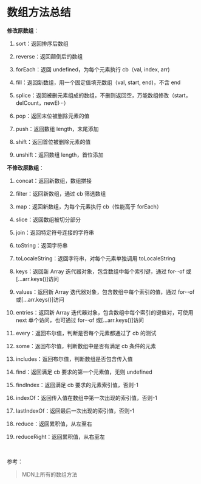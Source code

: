 # 数组方法总结

**修改原数组**：

1. sort：返回排序后数组

2. reverse：返回颠倒后的数组

3. forEach：返回 undefined，为每个元素执行 cb（val, index, arr)

4. fill：返回新数组，用一个固定值填充数组（val, start, end)，不含 end

5. splice：返回被删元素组成的数组，不删则返回空，万能数组修改（start，delCount，newEl···）

6. pop：返回末位被删除元素的值

7. push：返回数组 length，末尾添加

8. shift：返回首位被删除元素的值

9. unshift：返回数组 length，首位添加

**不修改原数组**：

1. concat：返回新数组，数组拼接

1. filter：返回新数组，通过 cb 筛选数组

1. map：返回新数组，为每个元素执行 cb（性能高于 forEach）

1. slice：返回数组被切分部分

1. join：返回特定符号连接的字符串

1. toString：返回字符串

1. toLocaleString：返回字符串，对每个元素单独调用 toLocaleString

1. keys：返回新 Array 迭代器对象，包含数组中每个索引键，通过 for···of 或[...arr.keys()]访问

1. values：返回新 Array 迭代器对象，包含数组中每个索引的值，通过 for···of 或[...arr.keys()]访问

1. entries：返回新 Array 迭代器对象，包含数组中每个索引的键值对，可使用 next 单个访问，也可通过 for···of 或[...arr.keys()]访问

1. every：返回布尔值，判断是否每个元素都通过了 cb 的测试

1. some：返回布尔值，判断数组中是否有满足 cb 条件的元素

1. includes：返回布尔值，判断数组是否包含传入值

1. find：返回满足 cb 要求的第一个元素值，无则 undefined

1. findIndex：返回满足 cb 要求的元素索引值，否则-1

1. indexOf：返回传入值在数组中第一次出现的索引值，否则-1

1. lastIndexOf：返回最后一次出现的索引值，否则-1

1. reduce：返回累积值，从左至右

1. reduceRight：返回累积值，从右至左

<br/>

参考：
>MDN上所有的数组方法
